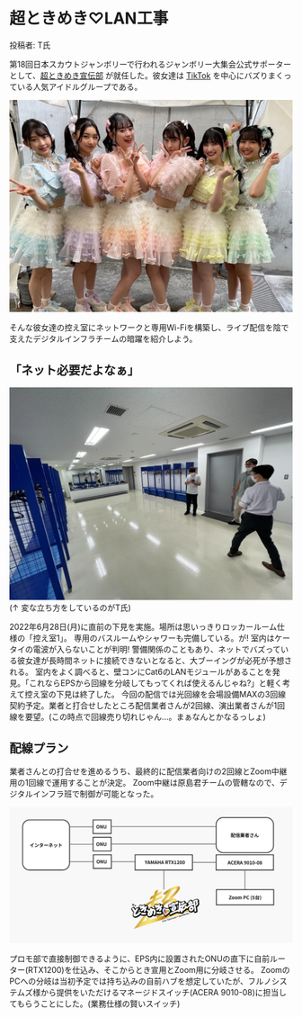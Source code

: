 # 超ときめき♡LAN工事

投稿者: T氏

第18回日本スカウトジャンボリーで行われるジャンボリー大集会公式サポーターとして、[超ときめき宣伝部](https://toki-sen.com/) が就任した。彼女達は [TikTok](https://www.tiktok.com/@tokisen_official) を中心にバズりまくっている人気アイドルグループである。

<img src="tokisen.jpg" width="600px">

そんな彼女達の控え室にネットワークと専用Wi-Fiを構築し、ライブ配信を陰で支えたデジタルインフラチームの暗躍を紹介しよう。



## 「ネット必要だよなぁ」

<img src="image2.jpg" width="600px">
(↑ 変な立ち方をしているのがT氏)

2022年6月28日(月)に直前の下見を実施。場所は思いっきりロッカールーム仕様の「控え室1」。
専用のバスルームやシャワーも完備している。が! 室内はケータイの電波が入らないことが判明!
警備関係のこともあり、ネットでバズっている彼女達が長時間ネットに接続できないとなると、大ブーイングが必死が予想される。
室内をよく調べると、壁コンにCat6のLANモジュールがあることを発見。「これならEPSから回線を分岐してもってくれば使えるんじゃね?」と軽く考えて控え室の下見は終了した。
今回の配信では光回線を会場設備MAXの3回線契約予定。業者と打合せしたところ配信業者さんが2回線、演出業者さんが1回線を要望。(この時点で回線売り切れじゃん...。まぁなんとかなるっしょ)



## 配線プラン

業者さんとの打合せを進めるうち、最終的に配信業者向けの2回線とZoom中継用の1回線で運用することが決定。
Zoom中継は原島君チームの管轄なので、デジタルインフラ班で制御が可能となった。

![image3](image3.jpg)

プロモ部で直接制御できるように、EPS内に設置されたONUの直下に自前ルーター(RTX1200)を仕込み、そこからとき宣用とZoom用に分岐させる。
ZoomのPCへの分岐は当初予定では持ち込みの自前ハブを想定していたが、フルノシステムズ様から提供をいただけるマネージドスイッチ(ACERA 9010-08)に担当してもらうことにした。(業務仕様の賢いスイッチ)